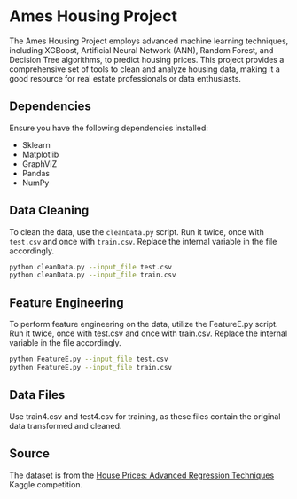 # Ames Housing Project

The Ames Housing Project employs advanced machine learning techniques, including XGBoost, Artificial Neural Network (ANN), Random Forest, and Decision Tree algorithms, to predict housing prices. This project provides a comprehensive set of tools to clean and analyze housing data, making it a good resource for real estate professionals or data enthusiasts.


## Dependencies
Ensure you have the following dependencies installed:
- Sklearn
- Matplotlib
- GraphVIZ
- Pandas
- NumPy
  
## Data Cleaning
To clean the data, use the `cleanData.py` script. Run it twice, once with `test.csv` and once with `train.csv`. Replace the internal variable in the file accordingly.

```bash
python cleanData.py --input_file test.csv
python cleanData.py --input_file train.csv
```

## Feature Engineering
To perform feature engineering on the data, utilize the FeatureE.py script. Run it twice, once with test.csv and once with train.csv. Replace the internal variable in the file accordingly.
```bash
python FeatureE.py --input_file test.csv
python FeatureE.py --input_file train.csv
```


## Data Files
Use train4.csv and test4.csv for training, as these files contain the original data transformed and cleaned.


## Source
The dataset is from the [House Prices: Advanced Regression Techniques](https://www.kaggle.com/competitions/house-prices-advanced-regression-techniques) Kaggle competition.


